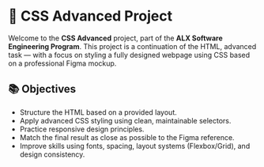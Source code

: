 # 🎨 CSS Advanced Project

Welcome to the **CSS Advanced** project, part of the **ALX Software Engineering Program**. This project is a continuation of the HTML, advanced task — with a focus on styling a fully designed webpage using CSS based on a professional Figma mockup.

## 📚 Objectives

- Structure the HTML based on a provided layout.
- Apply advanced CSS styling using clean, maintainable selectors.
- Practice responsive design principles.
- Match the final result as close as possible to the Figma reference.
- Improve skills using fonts, spacing, layout systems (Flexbox/Grid), and design consistency.
